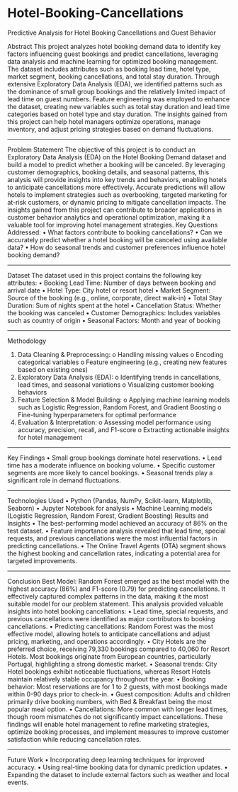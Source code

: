 # Hotel-Booking-Cancellations
Predictive Analysis for Hotel Booking Cancellations  and Guest Behavior

Abstract
This project analyzes hotel booking demand data to identify key factors influencing guest bookings and predict cancellations, leveraging data analysis and machine learning for optimized booking management. The dataset includes attributes such as booking lead time, hotel type, market segment, booking cancellations, and total stay duration.
Through extensive Exploratory Data Analysis (EDA), we identified patterns such as the dominance of small group bookings and the relatively limited impact of lead time on guest numbers. Feature engineering was employed to enhance the dataset, creating new variables such as total stay duration and lead time categories based on hotel type and stay duration. The insights gained from this project can help hotel managers optimize operations, manage inventory, and adjust pricing strategies based on demand fluctuations.
________________________________________
Problem Statement
The objective of this project is to conduct an Exploratory Data Analysis (EDA) on the Hotel Booking Demand dataset and build a model to predict whether a booking will be canceled. By leveraging customer demographics, booking details, and seasonal patterns, this analysis will provide insights into key trends and behaviors, enabling hotels to anticipate cancellations more effectively.
Accurate predictions will allow hotels to implement strategies such as overbooking, targeted marketing for at-risk customers, or dynamic pricing to mitigate cancellation impacts. The insights gained from this project can contribute to broader applications in customer behavior analytics and operational optimization, making it a valuable tool for improving hotel management strategies.
Key Questions Addressed:
•	What factors contribute to booking cancellations?
•	Can we accurately predict whether a hotel booking will be canceled using available data?
•	How do seasonal trends and customer preferences influence hotel booking demand?
________________________________________
Dataset
The dataset used in this project contains the following key attributes:
•	Booking Lead Time: Number of days between booking and arrival date
•	Hotel Type: City hotel or resort hotel
•	Market Segment: Source of the booking (e.g., online, corporate, direct walk-in)
•	Total Stay Duration: Sum of nights spent at the hotel
•	Cancellation Status: Whether the booking was canceled
•	Customer Demographics: Includes variables such as country of origin
•	Seasonal Factors: Month and year of booking
________________________________________
Methodology
1.	Data Cleaning & Preprocessing:
o	Handling missing values
o	Encoding categorical variables
o	Feature engineering (e.g., creating new features based on existing ones)
2.	Exploratory Data Analysis (EDA):
o	Identifying trends in cancellations, lead times, and seasonal variations
o	Visualizing customer booking behaviors
3.	Feature Selection & Model Building:
o	Applying machine learning models such as Logistic Regression, Random Forest, and Gradient Boosting
o	Fine-tuning hyperparameters for optimal performance
4.	Evaluation & Interpretation:
o	Assessing model performance using accuracy, precision, recall, and F1-score
o	Extracting actionable insights for hotel management
________________________________________
Key Findings
•	Small group bookings dominate hotel reservations.
•	Lead time has a moderate influence on booking volume.
•	Specific customer segments are more likely to cancel bookings.
•	Seasonal trends play a significant role in demand fluctuations.
________________________________________
Technologies Used
•	Python (Pandas, NumPy, Scikit-learn, Matplotlib, Seaborn)
•	Jupyter Notebook for analysis
•	Machine Learning models (Logistic Regression, Random Forest, Gradient Boosting)
Results and Insights
•	The best-performing model achieved an accuracy of 86% on the test dataset.
•	Feature importance analysis revealed that lead time, special requests, and previous cancellations were the most influential factors in predicting cancellations.
•	The Online Travel Agents (OTA) segment shows the highest booking and cancellation rates, indicating a potential area for targeted improvements.
________________________________________
Conclusion
Best Model: Random Forest emerged as the best model with the highest accuracy (86%) and F1-score (0.79) for predicting cancellations. It effectively captured complex patterns in the data, making it the most suitable model for our problem statement.
This analysis provided valuable insights into hotel booking cancellations:
•	Lead time, special requests, and previous cancellations were identified as major contributors to booking cancellations.
•	Predicting cancellations: Random Forest was the most effective model, allowing hotels to anticipate cancellations and adjust pricing, marketing, and operations accordingly.
•	City Hotels are the preferred choice, receiving 79,330 bookings compared to 40,060 for Resort Hotels. Most bookings originate from European countries, particularly Portugal, highlighting a strong domestic market.
•	Seasonal trends: City Hotel bookings exhibit noticeable fluctuations, whereas Resort Hotels maintain relatively stable occupancy throughout the year.
•	Booking behavior: Most reservations are for 1 to 2 guests, with most bookings made within 0-90 days prior to check-in.
•	Guest composition: Adults and children primarily drive booking numbers, with Bed & Breakfast being the most popular meal option.
•	Cancellations: More common with longer lead times, though room mismatches do not significantly impact cancellations.
These findings will enable hotel management to refine marketing strategies, optimize booking processes, and implement measures to improve customer satisfaction while reducing cancellation rates.
________________________________________
Future Work
•	Incorporating deep learning techniques for improved accuracy.
•	Using real-time booking data for dynamic prediction updates.
•	Expanding the dataset to include external factors such as weather and local events.


